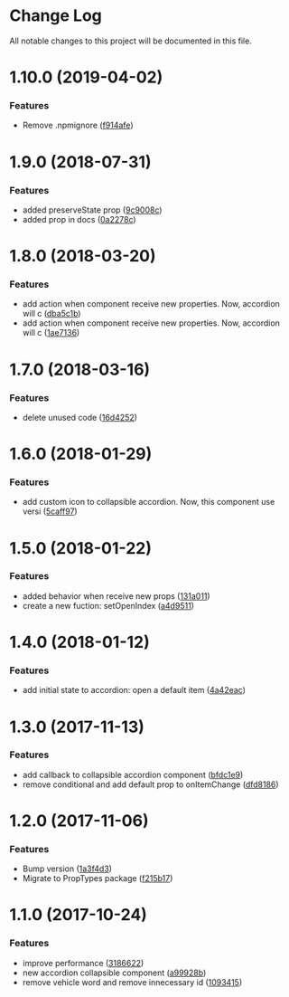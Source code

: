 # Change Log

All notable changes to this project will be documented in this file.

<a name="1.10.0"></a>
# 1.10.0 (2019-04-02)


### Features

* Remove .npmignore ([f914afe](https://github.com/SUI-Components/schibsted-spain-components/commit/f914afe))



<a name="1.9.0"></a>
# 1.9.0 (2018-07-31)


### Features

* added preserveState prop ([9c9008c](https://github.com/SUI-Components/schibsted-spain-components/commit/9c9008c))
* added prop in docs ([0a2278c](https://github.com/SUI-Components/schibsted-spain-components/commit/0a2278c))



<a name="1.8.0"></a>
# 1.8.0 (2018-03-20)


### Features

* add action when component receive new properties. Now, accordion will c ([dba5c1b](https://github.com/SUI-Components/schibsted-spain-components/commit/dba5c1b))
* add action when component receive new properties. Now, accordion will c ([1ae7136](https://github.com/SUI-Components/schibsted-spain-components/commit/1ae7136))



<a name="1.7.0"></a>
# 1.7.0 (2018-03-16)


### Features

* delete unused code ([16d4252](https://github.com/SUI-Components/schibsted-spain-components/commit/16d4252))



<a name="1.6.0"></a>
# 1.6.0 (2018-01-29)


### Features

* add custom icon to collapsible accordion. Now, this component use versi ([5caff97](https://github.com/SUI-Components/schibsted-spain-components/commit/5caff97))



<a name="1.5.0"></a>
# 1.5.0 (2018-01-22)


### Features

* added behavior when receive new props ([131a011](https://github.com/SUI-Components/schibsted-spain-components/commit/131a011))
* create a new fuction: setOpenIndex ([a4d9511](https://github.com/SUI-Components/schibsted-spain-components/commit/a4d9511))



<a name="1.4.0"></a>
# 1.4.0 (2018-01-12)


### Features

* add initial state to accordion: open a default item ([4a42eac](https://github.com/SUI-Components/schibsted-spain-components/commit/4a42eac))



<a name="1.3.0"></a>
# 1.3.0 (2017-11-13)


### Features

* add callback to collapsible accordion component ([bfdc1e9](https://github.com/SUI-Components/schibsted-spain-components/commit/bfdc1e9))
* remove conditional and add default prop to onItemChange ([dfd8186](https://github.com/SUI-Components/schibsted-spain-components/commit/dfd8186))



<a name="1.2.0"></a>
# 1.2.0 (2017-11-06)


### Features

* Bump version ([1a3f4d3](https://github.com/SUI-Components/schibsted-spain-components/commit/1a3f4d3))
* Migrate to PropTypes package ([f215b17](https://github.com/SUI-Components/schibsted-spain-components/commit/f215b17))



<a name="1.1.0"></a>
# 1.1.0 (2017-10-24)


### Features

* improve performance ([3186622](https://github.com/SUI-Components/schibsted-spain-components/commit/3186622))
* new accordion collapsible component ([a99928b](https://github.com/SUI-Components/schibsted-spain-components/commit/a99928b))
* remove vehicle word and remove innecessary id ([1093415](https://github.com/SUI-Components/schibsted-spain-components/commit/1093415))




